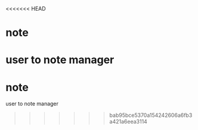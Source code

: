 <<<<<<< HEAD
# note
user to note manager
=======
# note
user to note manager
>>>>>>> bab95bce5370a154242606a6fb3a421a6eea3114
